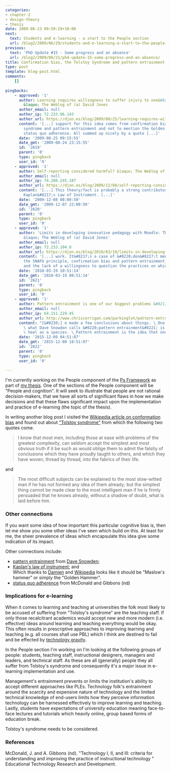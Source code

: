 ```yaml
---
categories:
- chapter-2
- design-theory
- thesis
date: 2009-06-23 09:59:29+10:00
next:
  text: Students and e-learning - a start to the People section
  url: /blog2/2009/06/29/students-and-e-learning-a-start-to-the-people-section/
previous:
  text: 'PhD Update #15 - Some progress and an absence'
  url: /blog2/2009/06/21/phd-update-15-some-progress-and-an-absence/
title: Confirmation bias, the Tolstoy Syndrome and pattern entrainment
type: post
template: blog-post.html
comments:
    []
    
pingbacks:
    - approved: '1'
      author: Learning requires willingness to suffer injury to one&#8217;s self-esteem
        &laquo; The Weblog of (a) David Jones
      author_email: null
      author_ip: 72.233.96.143
      author_url: https://djon.es/blog/2009/08/25/learning-requires-willingness-to-suffer-injury-to-ones-self-esteem/
      content: '[...] support for this idea comes from confirmation bias, the Tolstoy
        syndrome and pattern entrainment and not to mention the Golden Hammer law and
        status quo adherence. All summed up nicely by a quote [...]'
      date: '2009-08-25 09:15:55'
      date_gmt: '2009-08-24 23:15:55'
      id: '2619'
      parent: '0'
      type: pingback
      user_id: '0'
    - approved: '1'
      author: Self-reporting considered harmful? &laquo; The Weblog of (a) David Jones
      author_email: null
      author_ip: 74.200.245.187
      author_url: https://djon.es/blog/2009/12/08/self-reporting-considered-harmful/
      content: '[...] This theory/fact is probably a strong contributor factor to the
        Kaplan&#8217;s Law of Instrument. [...]'
      date: '2009-12-08 08:00:50'
      date_gmt: '2009-12-07 22:00:50'
      id: '2620'
      parent: '0'
      type: pingback
      user_id: '0'
    - approved: '1'
      author: 'Limits in developing innovative pedagogy with Moodle: The story of BIM
        &laquo; The Weblog of (a) David Jones'
      author_email: null
      author_ip: 72.233.104.8
      author_url: https://djon.es/blog/2010/03/19/limits-in-developing-innovative-pedagogy-with-moodle-the-story-of-bim/
      content: '[...] work. It&#8217;s a case of &#8220;don&#8217;t mention the war&#8221;,
        the SNAFU principle, confirmation bias and pattern entrainment, defensive routines
        and the lack of a willingness to question the practices on which ones self [...]'
      date: '2010-03-19 10:51:14'
      date_gmt: '2010-03-19 00:51:14'
      id: '2621'
      parent: '0'
      type: pingback
      user_id: '0'
    - approved: '1'
      author: Pattern entrainment is one of our biggest problems &#8211; Chris Corrigan
      author_email: null
      author_ip: 64.151.229.45
      author_url: http://www.chriscorrigan.com/parkinglot/pattern-entrainment-is-one-of-our-biggest-problems/
      content: "[&#8230;] e made a few conclusions about things. \_One of these is that\
        \ what Dave Snowdon calls &#8220;pattern entrainment&#8221; is probably our achilles\
        \ heel as a species. \_Pattern entrainment is the idea that once our [&#8230;]"
      date: '2015-12-09 04:51:07'
      date_gmt: '2015-12-08 18:51:07'
      id: '2622'
      parent: '0'
      type: pingback
      user_id: '0'
    
---
```

I'm currently working on the People component of the [Ps Framework](/blog2/2009/03/18/the-ps-framework/) as part of [my thesis](/blog2/research/phd-thesis/). One of the sections of the People component will be "People and cognition". It will seek to illustrate that people are not rational decision-makers, that we have all sorts of significant flaws in how we make decisions and that these flaws significant impact upon the implementation and practice of e-learning (the topic of the thesis).

In writing another blog post I visited the [Wikipedia article on conformation bias](http://en.wikipedia.org/wiki/Confirmation_bias) and found out about ["Tolstoy syndrome"](http://en.wikipedia.org/wiki/Confirmation_bias#Tolstoy_syndrome) from which the following two quotes come.

> I know that most men, including those at ease with problems of the greatest complexity, can seldom accept the simplest and most obvious truth if it be such as would oblige them to admit the falsity of conclusions which they have proudly taught to others, and which they have woven, thread by thread, into the fabrics of their life.

and

> The most difficult subjects can be explained to the most slow-witted man if he has not formed any idea of them already; but the simplest thing cannot be made clear to the most intelligent man if he is firmly persuaded that he knows already, without a shadow of doubt, what is laid before him.

### Other connections

If you want some idea of how important this particular cognitive bias is, then let me show you some other ideas I've seen which build on this. At least for me, the sheer prevalence of ideas which encapsulate this idea give some indication of its impact.

Other connections include:

- [pattern entrainment](/blog2/2009/06/09/you-only-get-this-type-of-education-in-class-mythic-attributes-of-the-lecture/#patternEntrainment) from [Dave Snowden](http://en.wikipedia.org/wiki/Dave_Snowden);
- [Kaplan's law of instrument](/blog2/2008/11/19/tool-users-research-hammers-and-the-law-of-instrument/); and  
    Which thanks to [Damien](http://damosworld.wordpress.com/) and [Wikipedia](http://en.wikipedia.org/wiki/Law_of_the_instrument) looks like it should be "Maslow's hammer" or simply the "Golden Hammer".
- [status quo adherence](/blog2/2009/04/09/edupunk-rules-technology-i-ii-and-3-understanding-and-improving-the-practice-of-instructional-technology/#statusQuo) from McDonald and Gibbons (nd)

### Implications for e-learning

When it comes to learning and teaching at universities the folk most likely to be accused of suffering from "Tolstoy's syndrome" are the teaching staff. If only those recalcitrant academics would accept new and more modern (i.e. effective) ideas around learning and teaching everything would be okay. This often results in prescriptive approaches to improving learning and teaching (e.g. all courses shall use PBL) which I think are destined to fail and be effected by [technology gravity](/blog2/2009/04/09/edupunk-rules-technology-i-ii-and-3-understanding-and-improving-the-practice-of-instructional-technology/).

In the People section I'm working on I'm looking at the following groups of people: students, teaching staff, instructional designers, managers and leaders, and technical staff. As these are all (generally) people they all suffer from Tolstoy's syndrome and consequently it's a major issue in e-learning implementation and use.

Management's entrainment prevents or limits the institution's ability to accept different approaches like PLEs. Technology folk's entrainment around the scarcity and expensive nature of technology and the limited technical knowledge of end-users limits how they perceive information technology can be harnessed effectively to improve learning and teaching. Lastly, students have expectations of university education meaning face-to-face lectures and tutorials which heavily online, group based forms of education break.

Tolstoy's syndrome needs to be considered.

### References

McDonald, J. and A. Gibbons (nd). "Technology I, II, and III: criteria for understanding and improving the practice of instructional technology " Educational Technology Research and Development.